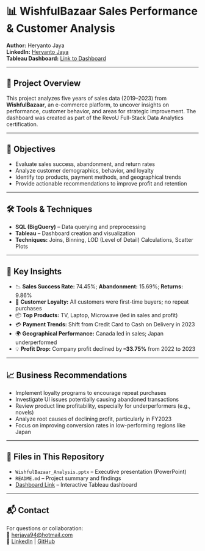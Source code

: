 # 📊 WishfulBazaar Sales Performance & Customer Analysis

**Author:** Heryanto Jaya  
**LinkedIn:** [Heryanto Jaya](www.linkedin.com/in/heryantojaya)  
**Tableau Dashboard:** [Link to Dashboard](https://public.tableau.com/views/IntermediateAssignmentHeryantoJaya/Dashboard1?:language=en-US&:sid=&:redirect=auth&:display_count=n&:origin=viz_share_link)

---

## 🧠 Project Overview

This project analyzes five years of sales data (2019–2023) from **WishfulBazaar**, an e-commerce platform, to uncover insights on performance, customer behavior, and areas for strategic improvement. The dashboard was created as part of the RevoU Full-Stack Data Analytics certification.

---

## 🎯 Objectives

- Evaluate sales success, abandonment, and return rates  
- Analyze customer demographics, behavior, and loyalty  
- Identify top products, payment methods, and geographical trends  
- Provide actionable recommendations to improve profit and retention

---

## 🛠️ Tools & Techniques

- **SQL (BigQuery)** – Data querying and preprocessing  
- **Tableau** – Dashboard creation and visualization  
- **Techniques:** Joins, Binning, LOD (Level of Detail) Calculations, Scatter Plots

---

## 📌 Key Insights

- 📉 **Sales Success Rate:** 74.45%; **Abandonment:** 15.69%; **Returns:** 9.86%  
- 👤 **Customer Loyalty:** All customers were first-time buyers; no repeat purchases  
- 📦 **Top Products:** TV, Laptop, Microwave (led in sales and profit)  
- 💳 **Payment Trends:** Shift from Credit Card to Cash on Delivery in 2023  
- 🌍 **Geographical Performance:** Canada led in sales; Japan underperformed  
- 💡 **Profit Drop:** Company profit declined by **–33.75%** from 2022 to 2023

---

## 📈 Business Recommendations

- Implement loyalty programs to encourage repeat purchases  
- Investigate UI issues potentially causing abandoned transactions  
- Review product line profitability, especially for underperformers (e.g., novels)  
- Analyze root causes of declining profit, particularly in FY2023  
- Focus on improving conversion rates in low-performing regions like Japan

---

## 📂 Files in This Repository

- `WishfulBazaar_Analysis.pptx` – Executive presentation (PowerPoint)  
- `README.md` – Project summary and findings  
- [Dashboard Link](https://public.tableau.com/views/IntermediateAssignmentHeryantoJaya/Dashboard1?:language=en-US&:sid=&:redirect=auth&:display_count=n&:origin=viz_share_link) – Interactive Tableau dashboard  

---

## 📬 Contact

For questions or collaboration:  
📧 herjaya94@hotmail.com  
🔗 [LinkedIn](www.linkedin.com/in/heryantojaya) | [GitHub](https://github.com/HarryJayaProject)

